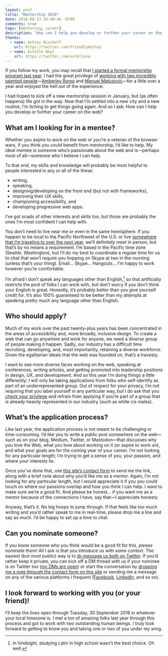 ```yaml
---
layout: post
title: "Mentorship 2018"
date: 2018-08-13 16:40:46 -0700
comments: true
tags: [mentoring, career]
description: "How can I help you develop or further your career on the web?"
thanks:
  - name: Ashley Bischoff
    url: https://twitter.com/FriendlyAshley
  - name: Estelle Weyl  
    url: https://twitter.com/estellevw
---
```


If you follow my work, you may recall that [I started a formal mentorship program last year](https://www.aaron-gustafson.com/notebook/looking-for-a-mentor/). I had the great privilege of [working with two incredibly talented people](https://www.aaron-gustafson.com/notebook/my-2017-mentees/)—[Amberley Romo](https://amberley.blog/) and [Manuel Matuzović](http://www.matuzo.at/)—for a little over a year and enjoyed the hell out of the experience.

I had hoped to kick off a new mentorship session in January, but (as often happens) life got in the way. Now that I’m settled into a new city and a new routine, I’m itching to get things going again. And so I ask: How can I help you develop or further your career on the web?

<!-- more -->

## What am I looking for in a mentee?

Whether you aspire to work on the web or you’re a veteran of the browser wars, if you think you could benefit from mentorship, I’d like to help. My ideal mentee is someone who’s passionate about the web and is—perhaps most of all—someone who I believe I can help.

To that end, my skills and knowledge will probably be most helpful to people interested in any or all of the these:

* writing,
* speaking,
* designing/developing on the front end (but not with frameworks),
* improving their UX skills,
* championing accessibility, and
* developing progressive web apps.

I’ve got scads of other interests and skills too, but those are probably the ones I’m most confident I can help with.

You don’t need to live near me or even in the same hemisphere. If you happen to be local to the Pacific Northwest of the U.S. or live [somewhere that I’m traveling to over the next year](/speaking-engagements/), we’ll definitely meet in person, but that’s by no means a requirement. I’m based in the Pacific time zone (Seattle, Washington), but I’ll do my best to coordinate a regular time for us to chat that won’t require you hopping on Skype at two in the morning (unless that’s your thing). Email… Skype… Hangouts… I’m happy to work however you’re comfortable.

I’m afraid I don’t speak any languages other than English,[^1] so that artificially restricts the pool of folks I can work with, but don’t worry if you don’t think your English is great. Honestly, it’s probably better than you give yourself credit for. It’s also 100% guaranteed to be better than my attempts at speaking pretty much any language other than English.

[^1]: In hindsight, studying Latin in high school wasn’t the best choice. Oh well.

## Who should apply?

Much of my work over the past twenty-plus years has been concentrated in the areas of accessibility and, more broadly, inclusive design. To create a web that can go anywhere and work for anyone, we need a diverse group of people making it happen. Sadly, our industry has a difficult time recruiting, developing, and, most importantly, retaining a diverse workforce. Given the egalitarian ideals that the web was founded on, that’s a travesty.

I want to see more diverse faces working on the web, speaking at conferences, writing articles, and getting promoted into leadership positions in design, UX, and development. And so this year I’m doing things a little differently: I will only be taking applications from folks who self-identify as part of an underrepresented group. Out of respect for your privacy, I’m not requiring that you label yourself in any particular way, but I do ask that you [check your privilege](https://www.theguardian.com/commentisfree/2017/dec/27/check-your-privilege-racism-sexism-education-income) and refrain from applying if you’re part of a group that is already heavily represented in our industry (such as white cis males).

## What’s the application process?

Like last year, the application process is not meant to be challenging or time-consuming. I’d like you to write a public post somewhere on the web—such as on your blog, Medium, Twitter, or Mastodon—that discusses why you love the Web, what you love about working on it (or aspire to work on), and what your goals are for the coming year of your career. I’m not looking for any particular length; I’m trying to get a sense of you, your passion, and where your interests lie.

Once you’ve done that, use [this site’s contact form](/contact/) to send me the link, along with a brief note about why you’d like me as a mentor. Again, I’m not looking for any particular length, but I would appreciate it if you you could touch on where our passions overlap and how you think I can help. I want to make sure we’re a good fit. And please be honest… if you want me as a mentor because of the connections I have, say that—I appreciate honesty.

Anyway, that’s it. No big hoops to jump through. If that feels like too much writing and you’d rather speak to me in real-time, please drop me a line and say as much. I’d be happy to set up a time to chat.

## Can you nominate someone?

If you know someone who you think would be a good fit for this, *please nominate them*! All I ask is that you introduce us with some context. The easiest (but most public) way is to [@-message us both on Twitter](https://twitter.com/intent/tweet?text=Hey+@aarongustafson+I%27d+like+to+nominate+YOUR_FRIENDS_HANDLE+for+your+mentorship). If you’d rather keep it private, you can kick off a DM thread with us if your nominee is on Twitter too ([my DMs are open](https://twitter.com/aarongustafson)) or start the conversation by [dropping me a note through the contact form on this site](/contact/) or sending me a message on any of the various platforms I frequent ([Facebook](https://www.facebook.com/aaronmgustafson), [LinkedIn](https://www.linkedin.com/in/aarongustafson), and so on).

## I look forward to working with you (or your friend)!

I’ll keep the lines open through Tuesday, <time datetime="2018-09-30">30 September 2018</time> in whatever your local timezone is. I met a ton of amazing folks last year through this process and got to work with two outstanding human beings. I truly look forward to getting to know you and taking one or two of you under my wing.